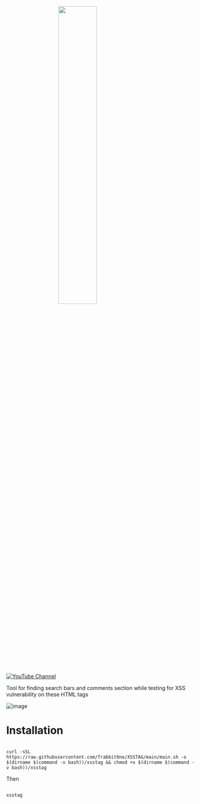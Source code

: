<img src="https://github.com/user-attachments/assets/128f3f50-e8d0-4dfd-a32d-49b10f17a11a" style="width: 45%; display: block; margin: 0 auto;">

[![YouTube Channel](https://img.shields.io/badge/YouTube-Channel-red)](https://www.youtube.com/@TrabbitOne)


Tool for finding search bars and comments section while testing for XSS vulnerability on these HTML tags 

 ![image](https://github.com/user-attachments/assets/a17abd8c-099d-401a-a131-617d2f6cd586)


# Installation 

``` 

curl -sSL https://raw.githubusercontent.com/Trabbit0ne/XSSTAG/main/main.sh -o $(dirname $(command -v bash))/xsstag && chmod +x $(dirname $(command -v bash))/xsstag
```

Then 

```

xsstag 

```
